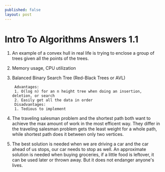 ```yaml
---
published: false
layout: post
---
```

# Intro To Algorithms Answers 1.1
1. An example of a convex hull in real life is trying to enclose a group of trees given all the points of the trees.

2. Memory usage, CPU utilization

3. Balanced Binary Search Tree (Red-Black Trees or AVL)

		Advantages:
        1. O(log n) for an n height tree when doing an insertion, deletion, or search
        2. Easily get all the data in order
        Disadvantages:
        1. Tedious to implement

4. The traveling salesman problem and the shortest path both want to achieve the max amount of work in the most efficent way. They differ in the traveling salesman problem gets the least weight for a whole path, while shortest path does it between only two vertices.

5. The best solution is needed when we are driving a car and the car ahead of us stops, our car needs to stop as well. An approximate solution is needed when buying groceries, if a little food is leftover, it can be used later or thrown away. But it does not endanger anyone's lives.
